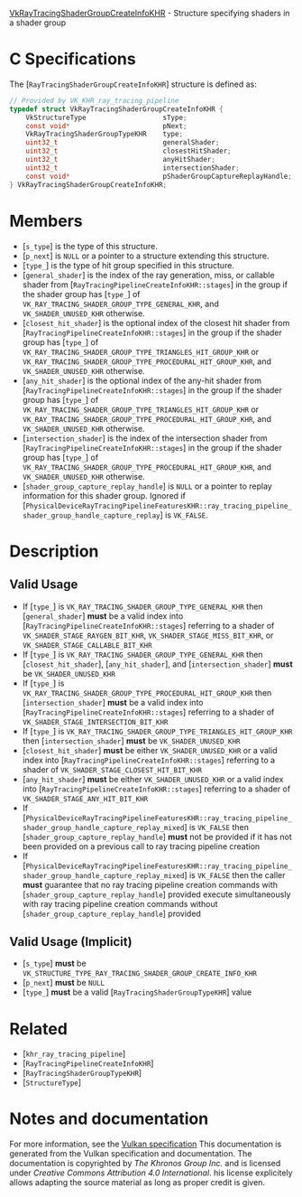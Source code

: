 [VkRayTracingShaderGroupCreateInfoKHR](https://www.khronos.org/registry/vulkan/specs/1.3-extensions/man/html/VkRayTracingShaderGroupCreateInfoKHR.html) - Structure specifying shaders in a shader group

# C Specifications
The [`RayTracingShaderGroupCreateInfoKHR`] structure is defined as:
```c
// Provided by VK_KHR_ray_tracing_pipeline
typedef struct VkRayTracingShaderGroupCreateInfoKHR {
    VkStructureType                   sType;
    const void*                       pNext;
    VkRayTracingShaderGroupTypeKHR    type;
    uint32_t                          generalShader;
    uint32_t                          closestHitShader;
    uint32_t                          anyHitShader;
    uint32_t                          intersectionShader;
    const void*                       pShaderGroupCaptureReplayHandle;
} VkRayTracingShaderGroupCreateInfoKHR;
```

# Members
- [`s_type`] is the type of this structure.
- [`p_next`] is `NULL` or a pointer to a structure extending this structure.
- [`type_`] is the type of hit group specified in this structure.
- [`general_shader`] is the index of the ray generation, miss, or callable shader from [`RayTracingPipelineCreateInfoKHR::stages`] in the group if the shader group has [`type_`] of `VK_RAY_TRACING_SHADER_GROUP_TYPE_GENERAL_KHR`, and `VK_SHADER_UNUSED_KHR` otherwise.
- [`closest_hit_shader`] is the optional index of the closest hit shader from [`RayTracingPipelineCreateInfoKHR::stages`] in the group if the shader group has [`type_`] of `VK_RAY_TRACING_SHADER_GROUP_TYPE_TRIANGLES_HIT_GROUP_KHR` or `VK_RAY_TRACING_SHADER_GROUP_TYPE_PROCEDURAL_HIT_GROUP_KHR`, and `VK_SHADER_UNUSED_KHR` otherwise.
- [`any_hit_shader`] is the optional index of the any-hit shader from [`RayTracingPipelineCreateInfoKHR::stages`] in the group if the shader group has [`type_`] of `VK_RAY_TRACING_SHADER_GROUP_TYPE_TRIANGLES_HIT_GROUP_KHR` or `VK_RAY_TRACING_SHADER_GROUP_TYPE_PROCEDURAL_HIT_GROUP_KHR`, and `VK_SHADER_UNUSED_KHR` otherwise.
- [`intersection_shader`] is the index of the intersection shader from [`RayTracingPipelineCreateInfoKHR::stages`] in the group if the shader group has [`type_`] of `VK_RAY_TRACING_SHADER_GROUP_TYPE_PROCEDURAL_HIT_GROUP_KHR`, and `VK_SHADER_UNUSED_KHR` otherwise.
- [`shader_group_capture_replay_handle`] is `NULL` or a pointer to replay information for this shader group. Ignored if [`PhysicalDeviceRayTracingPipelineFeaturesKHR::ray_tracing_pipeline_shader_group_handle_capture_replay`] is `VK_FALSE`.

# Description
## Valid Usage
-    If [`type_`] is `VK_RAY_TRACING_SHADER_GROUP_TYPE_GENERAL_KHR` then [`general_shader`] **must**  be a valid index into [`RayTracingPipelineCreateInfoKHR::stages`] referring to a shader of `VK_SHADER_STAGE_RAYGEN_BIT_KHR`, `VK_SHADER_STAGE_MISS_BIT_KHR`, or `VK_SHADER_STAGE_CALLABLE_BIT_KHR`
-    If [`type_`] is `VK_RAY_TRACING_SHADER_GROUP_TYPE_GENERAL_KHR` then [`closest_hit_shader`], [`any_hit_shader`], and [`intersection_shader`] **must**  be `VK_SHADER_UNUSED_KHR`
-    If [`type_`] is `VK_RAY_TRACING_SHADER_GROUP_TYPE_PROCEDURAL_HIT_GROUP_KHR` then [`intersection_shader`] **must**  be a valid index into [`RayTracingPipelineCreateInfoKHR::stages`] referring to a shader of `VK_SHADER_STAGE_INTERSECTION_BIT_KHR`
-    If [`type_`] is `VK_RAY_TRACING_SHADER_GROUP_TYPE_TRIANGLES_HIT_GROUP_KHR` then [`intersection_shader`] **must**  be `VK_SHADER_UNUSED_KHR`
-  [`closest_hit_shader`] **must**  be either `VK_SHADER_UNUSED_KHR` or a valid index into [`RayTracingPipelineCreateInfoKHR::stages`] referring to a shader of `VK_SHADER_STAGE_CLOSEST_HIT_BIT_KHR`
-  [`any_hit_shader`] **must**  be either `VK_SHADER_UNUSED_KHR` or a valid index into [`RayTracingPipelineCreateInfoKHR::stages`] referring to a shader of `VK_SHADER_STAGE_ANY_HIT_BIT_KHR`
-    If [`PhysicalDeviceRayTracingPipelineFeaturesKHR::ray_tracing_pipeline_shader_group_handle_capture_replay_mixed`] is `VK_FALSE` then [`shader_group_capture_replay_handle`] **must**  not be provided if it has not been provided on a previous call to ray tracing pipeline creation
-    If [`PhysicalDeviceRayTracingPipelineFeaturesKHR::ray_tracing_pipeline_shader_group_handle_capture_replay_mixed`] is `VK_FALSE` then the caller  **must**  guarantee that no ray tracing pipeline creation commands with [`shader_group_capture_replay_handle`] provided execute simultaneously with ray tracing pipeline creation commands without [`shader_group_capture_replay_handle`] provided

## Valid Usage (Implicit)
-  [`s_type`] **must**  be `VK_STRUCTURE_TYPE_RAY_TRACING_SHADER_GROUP_CREATE_INFO_KHR`
-  [`p_next`] **must**  be `NULL`
-  [`type_`] **must**  be a valid [`RayTracingShaderGroupTypeKHR`] value

# Related
- [`khr_ray_tracing_pipeline`]
- [`RayTracingPipelineCreateInfoKHR`]
- [`RayTracingShaderGroupTypeKHR`]
- [`StructureType`]

# Notes and documentation
For more information, see the [Vulkan specification](https://www.khronos.org/registry/vulkan/specs/1.3-extensions/html/vkspec.html)
This documentation is generated from the Vulkan specification and documentation.
The documentation is copyrighted by *The Khronos Group Inc.* and is licensed under *Creative Commons Attribution 4.0 International*.
his license explicitely allows adapting the source material as long as proper credit is given.
        
